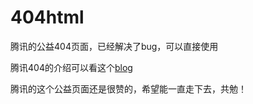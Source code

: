 # 404html
腾讯的公益404页面，已经解决了bug，可以直接使用

腾讯404的介绍可以看这个[blog ](http://blog.songjz.cn/teng-xun-404/)

腾讯的这个公益页面还是很赞的，希望能一直走下去，共勉！
